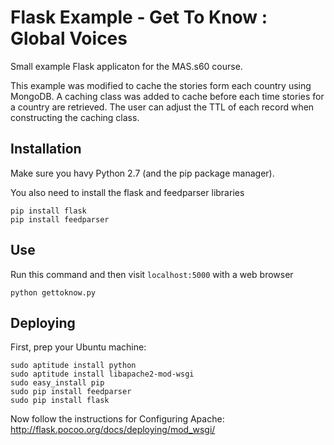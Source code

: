 Flask Example - Get To Know : Global Voices
===========================================

Small example Flask applicaton for the MAS.s60 course.

This example was modified to cache the stories form each country using MongoDB.
A caching class was added to cache before each time stories for a country are retrieved.
The user can adjust the TTL of each record when constructing the caching class.




Installation
------------

Make sure you havy Python 2.7 (and the pip package manager).

You also need to install the flask and feedparser libraries

```
pip install flask
pip install feedparser
```

Use
---

Run this command and then visit `localhost:5000` with a web browser

```
python gettoknow.py
```

Deploying
---------

First, prep your Ubuntu machine:
```
sudo aptitude install python
sudo aptitude install libapache2-mod-wsgi
sudo easy_install pip
sudo pip install feedparser
sudo pip install flask
```

Now follow the instructions for Configuring Apache:
  http://flask.pocoo.org/docs/deploying/mod_wsgi/

